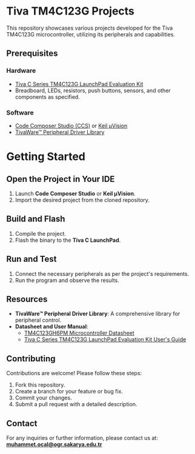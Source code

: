 # Tiva TM4C123G Projects  
This repository showcases various projects developed for the Tiva TM4C123G microcontroller, utilizing its peripherals and capabilities.  

## Prerequisites  
### Hardware  
- [Tiva C Series TM4C123G LaunchPad Evaluation Kit](https://www.ti.com/tool/EK-TM4C123GXL)  
- Breadboard, LEDs, resistors, push buttons, sensors, and other components as specified.  

### Software  
- [Code Composer Studio (CCS)](https://www.ti.com/tool/CCSTUDIO) or [Keil µVision](https://www.keil.com/download/)  
- [TivaWare™ Peripheral Driver Library](https://www.ti.com/tool/SW-TM4C)  
# Getting Started

## Open the Project in Your IDE
1. Launch **Code Composer Studio** or **Keil µVision**.
2. Import the desired project from the cloned repository.

## Build and Flash
1. Compile the project.
2. Flash the binary to the **Tiva C LaunchPad**.

## Run and Test
1. Connect the necessary peripherals as per the project's requirements.
2. Run the program and observe the results.

## Resources
- **TivaWare™ Peripheral Driver Library**: A comprehensive library for peripheral control.
- **Datasheet and User Manual**:
    - [TM4C123GH6PM Microcontroller Datasheet](#)
    - [Tiva C Series TM4C123G LaunchPad Evaluation Kit User's Guide](#)

## Contributing
Contributions are welcome! Please follow these steps:

1. Fork this repository.
2. Create a branch for your feature or bug fix.
3. Commit your changes.
4. Submit a pull request with a detailed description.

## Contact
For any inquiries or further information, please contact us at:  
**muhammet.ocal@ogr.sakarya.edu.tr**

